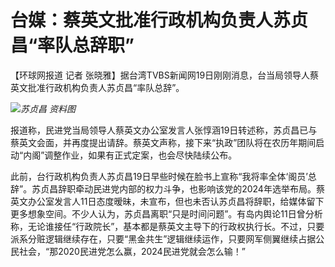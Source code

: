 # 台媒：蔡英文批准行政机构负责人苏贞昌“率队总辞职”

【环球网报道 记者 张晓雅】据台湾TVBS新闻网19日刚刚消息，台当局领导人蔡英文批准行政机构负责人苏贞昌“率队总辞”。

![](https://inews.gtimg.com/newsapp_bt/0/15618927843/1000)_苏贞昌 资料图_

报道称，民进党当局领导人蔡英文办公室发言人张惇涵19日转述称，苏贞昌已与蔡英文会面，并再度提出请辞。蔡英文声称，接下来“执政”团队将在农历年期间启动“内阁”调整作业，如果有正式定案，也会尽快陆续公布。

此前，台行政机构负责人苏贞昌19日早些时候在脸书上宣称“我将率全体‘阁员’总辞”。苏贞昌辞职牵动民进党内部的权力斗争，也影响该党的2024年选举布局。蔡英文办公室发言人11日态度暧昧，未宣布，但也未否认苏贞昌将辞职，给媒体留下更多想象空间。不少人认为，苏贞昌离职“只是时间问题”。有岛内舆论11日曾分析称，无论谁接任“行政院长”，基本都是蔡英文主导下的行政权执行长。不过，只要派系分赃逻辑继续存在，只要“黑金共生”逻辑继续运作，只要网军侧翼继续占据公民社会，“那2020民进党怎么赢，2024民进党就会怎么输！”

